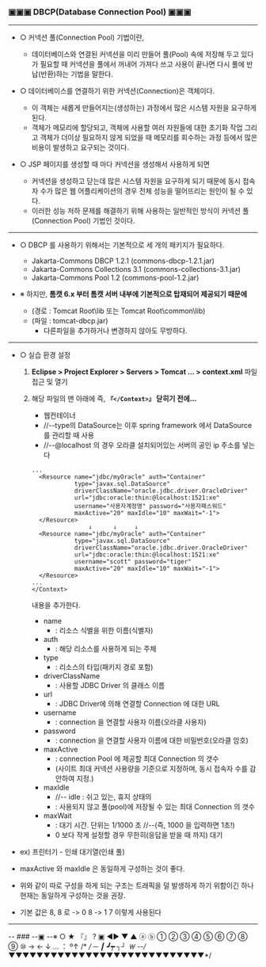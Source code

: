 ### ▣▣▣ DBCP(Database Connection Pool) ▣▣▣
---
- ○ 커넥션 풀(Connection Pool) 기법이란, 
  - 데이터베이스와 연결된 커넥션을 미리 만들어 풀(Pool) 속에 저장해 두고 있다가
    필요할 때 커넥션을 풀에서 꺼내어 가져다 쓰고 
    사용이 끝나면 다시 풀에 반납(반환)하는 기법을 말한다.

- ○ 데이터베이스를 연결하기 위한 커넥션(Connection)은 객체이다.
   - 이 객체는 새롭게 만들어지는(생성하는) 과정에서 많은 시스템 자원을 요구하게 된다.
   - 객체가 메모리에 할당되고, 객체에 사용할 여러 자원들에 대한 초기화 작업
     그리고 객체가 더이상 필요하지 않게 되었을 때 메모리를 회수하는 과정
     등에서 많은 비용이 발생하고 요구되는 것이다.

- ○ JSP 페이지를 생성할 때 마다 커넥션을 생성해서 사용하게 되면
   - 커넥션을 생성하고 닫는데 많은 시스템 자원을 요구하게 되기 때문에
     동시 접속자 수가 많은 웹 어플리케이션의 경우 전체 성능을 떨어뜨리는 원인이 될 수 있다.
   - 이러한 성능 저하 문제를 해결하기 위해 사용하는 일반적인 방식이
     커넥션 풀(Connection Pool) 기법인 것이다.
---
- ○ DBCP 를 사용하기 위해서는 기본적으로 세 개의 패키지가 필요하다.
   - Jakarta-Commons DBCP 1.2.1 (commons-dbcp-1.2.1.jar)
   - Jakarta-Commons Collections 3.1 (commons-collections-3.1.jar)
   - Jakarta-Commons Pool 1.2 (commons-pool-1.2.jar)

-  ※ 하지만, **톰캣 6.x 부터 톰캣 서버 내부에 기본적으로 탑재되어 제공되기 때문에**
    - (경로 : Tomcat Root\lib 또는 Tomcat Root\common\lib)
    - (파일 : tomcat-dbcp.jar)
      - 다른파일을 추가하거나 변경하지 않아도 무방하다.
---

- ○ 실습 환경 설정
  1. **Eclipse > Project Explorer > Servers > Tomcat ... > context.xml**
    파일 접근 및 열기
  2. 해당 파일의 맨 아래에 즉, **```『</Context>』``` 닫히기 전에...**
       - 웹컨테이너
       - //--type의 DataSource는 이후 spring framework 에서 DataSource 를 관리할 때 사용
       - //--@localhost 의 경우 오라클 설치되어있는 서버의 공인 ip 주소를 넣는다
      ```
      ...
        <Resource name="jdbc/myOracle" auth="Container"
                  type="javax.sql.DataSource"
                  driverClassName="oracle.jdbc.driver.OracleDriver"
                  url="jdbc:oracle:thin:@localhost:1521:xe"
                  username="사용자계정명" password="사용자패스워드"
                  maxActive="20" maxIdle="10" maxWait="-1">
        </Resource>
                      ↓      ↓     ↓
        <Resource name="jdbc/myOracle" auth="Container"
                  type="javax.sql.DataSource"
                  driverClassName="oracle.jdbc.driver.OracleDriver"
                  url="jdbc:oracle:thin:@localhost:1521:xe"
                  username="scott" password="tiger"
                  maxActive="20" maxIdle="10" maxWait="-1">
        </Resource>
      ...
      </Context>
      ```
     내용을 추가한다.

     - name
       - : 리소스 식별을 위한 이름(식별자)
     - auth
        - : 해당 리소스를 사용하게 되는 주체
     - type
        - : 리소스의 타입(패키지 경로 포함)
     - driverClassName
        - : 사용할 JDBC Driver 의 클래스 이름
     - url
        - : JDBC Driver에 의해 연결할 Connection 에 대한 URL
     - username
        - : connection 을 연결할 사용자 이름(오라클 사용자)
     - password
        - : connection 을 연결할 사용자 이름에 대한 비밀번호(오라클 암호)
     - maxActive
        - : connection Pool 에 제공할 최대 Connection 의 갯수
        - (사이트 최대 커넥션 사용량을 기준으로 지정하며,
            동시 접속자 수를 감안하여 지정.)
     - maxIdle
        - //-- idle : 쉬고 있는, 휴지 상태의
        - : 사용되지 않고 풀(pool)에 저장될 수 있는 최대 Connection 의 갯수
     - maxWait
        - : 대기 시간. 단위는 1/1000 초 //--(즉, 1000 을 입력하면 1초!)
        - 0 보다 작게 설정할 경우 무한히(응답을 받을 때 까지) 대기

- ex) 프린터기 - 인쇄 대기열(인쇄 풀)
- maxActive 와 maxIdle 은 동일하게 구성하는 것이 좋다. 
- 위와 같이 따로 구성을 하게 되는 구조는 트래픽을 덜 발생하게 하기 위함이긴 하나
현재는 동일하게 구성하는 것을 권장.
- 기본 값은 8, 8 로 -> 0 8 -> 1 7 이렇게 사용된다
---

-- ### --▣ --※ ○ ★ 『』 ? ▣ ◀▶ ▼ ▲ ⓐ ⓑ ① ② ③ ④ ⑤ ⑥ ⑦ ⑧ ⑨ ⑩  →   ←  ↓  …  ： º↑ /* */  ─ ┃ ┛┯ ┐┘ ￦
--/*▼▼▼▼▼▼▼▼▼▼▼▼▼▼▼▼▼▼▼▼▼▼▼▼▼▼▼▼*/